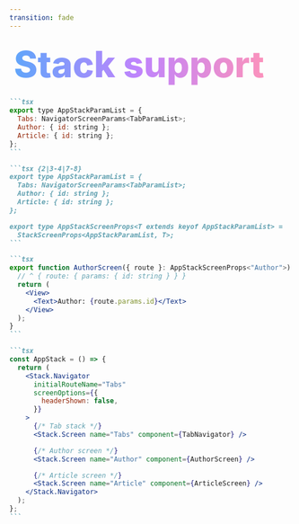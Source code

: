 ```yaml
---
transition: fade
---
```


<div
  v-motion
  :initial="{ x: -80 }"
  :enter="{ x: 0 }"
  :leave="{ x: 1000 }"
  style="font-size: 4rem; font-weight: 800; padding: 0.5rem; display: inline-block; line-height: 1.2;"
>
  <span style="background: linear-gradient(to right, rgb(96, 165, 250), rgb(192, 132, 252), rgb(251, 146, 188)); -webkit-background-clip: text; -webkit-text-fill-color: transparent; background-clip: text;">Stack support</span> 
</div>

````md magic-move {lines: true}
```tsx
export type AppStackParamList = {
  Tabs: NavigatorScreenParams<TabParamList>;
  Author: { id: string };
  Article: { id: string };
};
```

```tsx {2|3-4|7-8}
export type AppStackParamList = {
  Tabs: NavigatorScreenParams<TabParamList>;
  Author: { id: string };
  Article: { id: string };
};

export type AppStackScreenProps<T extends keyof AppStackParamList> =
  StackScreenProps<AppStackParamList, T>;
```

```tsx
export function AuthorScreen({ route }: AppStackScreenProps<"Author">) {
  // ^ { route: { params: { id: string } } }
  return (
    <View>
      <Text>Author: {route.params.id}</Text>
    </View>
  );
}
```

```tsx
const AppStack = () => {
  return (
    <Stack.Navigator
      initialRouteName="Tabs"
      screenOptions={{
        headerShown: false,
      }}
    >
      {/* Tab stack */}
      <Stack.Screen name="Tabs" component={TabNavigator} />

      {/* Author screen */}
      <Stack.Screen name="Author" component={AuthorScreen} />

      {/* Article screen */}
      <Stack.Screen name="Article" component={ArticleScreen} />
    </Stack.Navigator>
  );
};
```
````

<!--
Much like the tab param list, we need to create a stack param list. This lists all the available screens that our app can route to. 

* First we need to register our tab with the navigator

* So for our example we know our author and article screens need to be passed an id param to fetch them from the cms

*  Next we need to create a helper type to get the stack props for a given screen. 

* This makes sure that all the parameter that we destructure in our screens are typed correctly

* And thats pretty much it, we can go ahead and render our stack
-->
